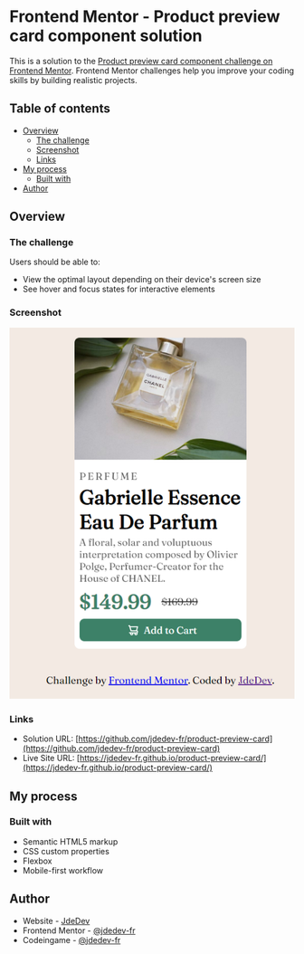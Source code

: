 # Frontend Mentor - Product preview card component solution

This is a solution to the [Product preview card component challenge on Frontend Mentor](https://www.frontendmentor.io/challenges/product-preview-card-component-GO7UmttRfa). Frontend Mentor challenges help you improve your coding skills by building realistic projects. 

## Table of contents

- [Overview](#overview)
  - [The challenge](#the-challenge)
  - [Screenshot](#screenshot)
  - [Links](#links)
- [My process](#my-process)
  - [Built with](#built-with)
- [Author](#author)



## Overview

### The challenge

Users should be able to:

- View the optimal layout depending on their device's screen size
- See hover and focus states for interactive elements

### Screenshot

![](./screenshot.png)

### Links

- Solution URL: [https://github.com/jdedev-fr/product-preview-card](https://github.com/jdedev-fr/product-preview-card)
- Live Site URL: [https://jdedev-fr.github.io/product-preview-card/](https://jdedev-fr.github.io/product-preview-card/)

## My process

### Built with

- Semantic HTML5 markup
- CSS custom properties
- Flexbox
- Mobile-first workflow




## Author

- Website - [JdeDev](https://www.jdedev.fr/)
- Frontend Mentor - [@jdedev-fr](https://www.frontendmentor.io/profile/jdedev-fr)
- Codeingame - [@jdedev-fr](https://www.codingame.com/profile/610f77e5cc3e7d9af552be55a7ec322c0270373)

